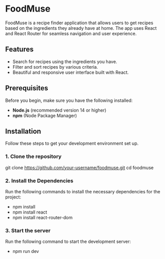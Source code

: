 # FoodMuse

FoodMuse is a recipe finder application that allows users to get recipes based on the ingredients they already have at home. The app uses React and React Router for seamless navigation and user experience.

## Features
- Search for recipes using the ingredients you have.
- Filter and sort recipes by various criteria.
- Beautiful and responsive user interface built with React.

## Prerequisites

Before you begin, make sure you have the following installed:

- **Node.js** (recommended version 14 or higher)
- **npm** (Node Package Manager)

## Installation

Follow these steps to get your development environment set up.

### 1. Clone the repository

git clone https://github.com/your-username/foodmuse.git
cd foodmuse

### 2. Install the Dependencies
Run the following commands to install the necessary dependencies for the project:
- npm install
- npm install react
- npm install react-router-dom
### 3. Start the server
Run the following command to start the development server:
- npm run dev

